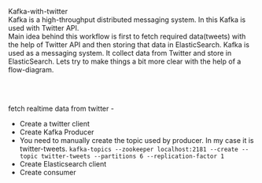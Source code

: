  Kafka-with-twitter <br>
 Kafka is a high-throughput distributed messaging system. In this Kafka is used
  with Twitter API. <br>
  Main idea behind this workflow is first to fetch required data(tweets) with the help of Twitter API and then storing that data in 
  ElasticSearch. Kafka is used as a messaging system. It collect data from Twitter and store in ElasticSearch. Lets try to make things a bit more clear with the help of a flow-diagram.
 
 
 
 
 
 <br>
 <br>
 
 
 fetch realtime data from twitter - <br>
 * Create a twitter client<br>
 * Create Kafka Producer
 * You need to manually create the topic used by producer. In my case it is twitter-tweets.
 `kafka-topics --zookeeper localhost:2181 --create --topic twitter-tweets --partitions 6 --replication-factor 1`
 * Create Elasticsearch client
 * Create consumer
 
